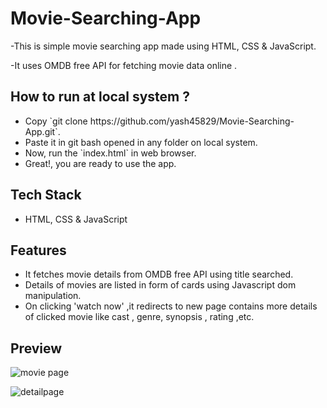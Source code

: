 # Movie-Searching-App
-This is simple movie searching app made using HTML, CSS &amp; JavaScript. 

-It uses OMDB free API for fetching movie data online .

<h2>How to run at local system ?</h2>
<ul>
<li> Copy `git clone https://github.com/yash45829/Movie-Searching-App.git`.</li>
<li> Paste it in git bash opened in any folder on local system.</li>
<li>Now, run the `index.html` in web browser.</li>
<li> Great!, you are ready to use the app.</li>
</ul>

<h2>Tech Stack</h2>
<ul>
<li>HTML, CSS & JavaScript</li>
</ul>

<h2>Features</h2>
<ul>
<li>It fetches movie details from OMDB free API using title searched.</li>
<li>Details of movies are listed in form of cards using Javascript dom manipulation.</li>
<li>On clicking 'watch now' ,it redirects to new page contains more details of clicked movie like cast , genre, synopsis , rating ,etc.</li>
</ul>

<h2>Preview</h2>


![movie page](https://github.com/yash45829/Movie-Searching-App/assets/117001910/6d3df325-7fad-4f84-baaa-e00722800a35)



![detailpage](https://github.com/yash45829/Movie-Searching-App/assets/117001910/84e6e794-2f8e-4144-82eb-d2e399b27faf)


